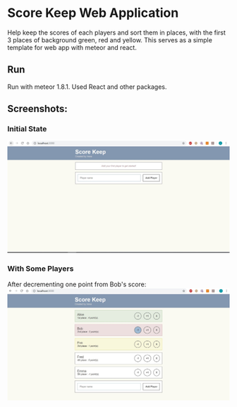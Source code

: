 # Score Keep Web Application

Help keep the scores of each players and sort them in places, with the first 3 places of background green, red and yellow. This serves as a simple template for web app with meteor and react.

## Run
Run with meteor 1.8.1. Used React and other packages.

## Screenshots:

### Initial State
![alt text](screenshots/initial.JPG)

### With Some Players
After decrementing one point from Bob's score:
![alt text](screenshots/Bob_dec1.JPG)
